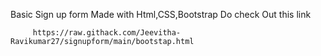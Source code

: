   Basic Sign up form Made with Html,CSS,Bootstrap 
  Do check Out this link 


         https://raw.githack.com/Jeevitha-Ravikumar27/signupform/main/bootstap.html
